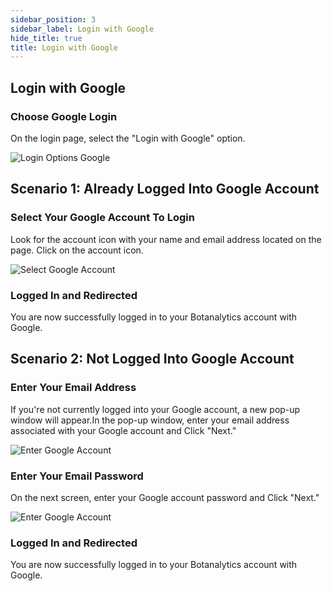 ```yaml
---
sidebar_position: 3
sidebar_label: Login with Google
hide_title: true
title: Login with Google
---
```


## Login with Google

### Choose Google Login

On the login page, select the "Login with Google" option.

![Login Options Google](@site/static/img/signup/login-options-google.png)

## Scenario 1: Already Logged Into Google Account

### Select Your Google Account To Login

Look for the account icon with your name and email address located on the page. Click on the account icon.

![Select Google Account](@site/static/img/signup/select-google-already-logged-in.png)

### Logged In and Redirected

You are now successfully logged in to your Botanalytics account with Google.

## Scenario 2: Not Logged Into Google Account

### Enter Your Email Address

If you're not currently logged into your Google account, a new pop-up window will appear.In the pop-up window, enter your email address associated with your Google account and Click "Next."

![Enter Google Account](@site/static/img/signup/login-with-google-enter-email.png)

### Enter Your Email Password

On the next screen, enter your Google account password and Click "Next."

![Enter Google Account](@site/static/img/signup/login-with-google-enter-password.png)

### Logged In and Redirected

You are now successfully logged in to your Botanalytics account with Google.

